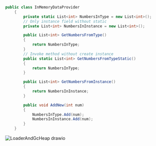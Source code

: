 ``` C#
public class InMemoryDataProvider
    {
        private static List<int> NumbersInType = new List<int>();
        // Only instance field without static
        private List<int> NumbersInInstance = new List<int>();

        public List<int> GetNumbersFromType()
        {
            return NumbersInType;
        }
        // Invoke method without create instance
        public static List<int> GetNumbersFromTypeStatic()
        {
            return NumbersInType;
        }

        public List<int> GetNumbersFromInstance()
        {
            return NumbersInInstance;
        }

        public void AddNew(int num)
        {
            NumbersInType.Add(num);
            NumbersInInstance.Add(num);
        }
    }
```

![LoaderAndGcHeap drawio](https://user-images.githubusercontent.com/55326490/180648048-fe67705a-cca9-4daa-825d-ec9989c5474b.png)

